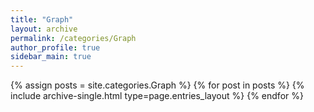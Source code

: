 ```yaml
---
title: "Graph"
layout: archive
permalink: /categories/Graph
author_profile: true
sidebar_main: true
---
```


{% assign posts = site.categories.Graph %}
{% for post in posts %} {% include archive-single.html type=page.entries_layout %} {% endfor %}